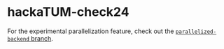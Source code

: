 # hackaTUM-check24

For the experimental parallelization feature, check out the [`parallelized-backend` branch](https://github.com/parimsuka/hackaTUM-check24/tree/parallelized-backend).
